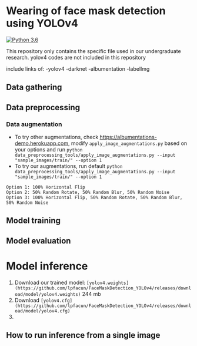 # Wearing of face mask detection using YOLOv4
[![Python 3.6](https://img.shields.io/badge/Python-3.6-3776AB)](https://www.python.org/downloads/release/python-360/)

This repository only contains the specific file used in our undergraduate research. 
yolov4 codes are not included in this repository

include links of:
-yolov4
-darknet
-albumentation
-labelImg

## Data gathering

## Data preprocessing
### Data augmentation
- To try other augmentations, check https://albumentations-demo.herokuapp.com, modify `apply_image_augmentations.py` based on your options and run `python data_preprocessing_tools/apply_image_augmentations.py --input "sample_images/train/" --option 1`
- To try our augmentations, run default `python data_preprocessing_tools/apply_image_augmentations.py --input "sample_images/train/" --option 1`
```
Option 1: 100% Horizontal Flip
Option 2: 50% Random Rotate, 50% Random Blur, 50% Random Noise
Option 3: 100% Horizontal Flip, 50% Random Rotate, 50% Random Blur, 50% Random Noise
```
## Model training

## Model evaluation

# Model inference
1. Download our trained model: `[yolov4.weights](https://github.com/lpfacun/FaceMaskDetection_YOLOv4/releases/download/model/yolov4.weights)` 244 mb
2. Download `[yolov4.cfg](https://github.com/lpfacun/FaceMaskDetection_YOLOv4/releases/download/model/yolov4.cfg)`
3. 
## How to run inference from a single image
